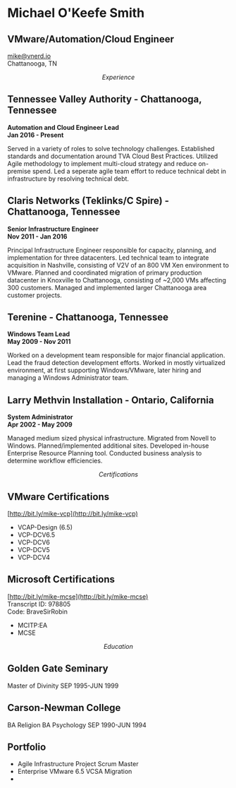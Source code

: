 # Michael O'Keefe Smith

## VMware/Automation/Cloud Engineer

[mike@vnerd.io](mailto:mike@vnerd.io)  
Chattanooga, TN

$$Experience$$

## Tennessee Valley Authority - Chattanooga, Tennessee

**Automation and Cloud Engineer Lead**  
**Jan 2016 - Present**

Served in a variety of roles to solve technology challenges. Established standards and documentation around TVA Cloud Best Practices. Utilized Agile methodology to implement multi-cloud strategy and reduce on-premise spend. Led a seperate agile team effort to reduce technical debt in infrastructure by resolving technical debt.

## Claris Networks (Teklinks/C Spire) - Chattanooga, Tennessee

**Senior Infrastructure Engineer**  
**Nov 2011 - Jan 2016**

Principal Infrastructure Engineer responsible for capacity, planning, and implementation for three datacenters. Led technical team to integrate acquisition in Nashville, consisting of V2V of an 800 VM Xen environment to VMware. Planned and coordinated migration of primary production datacenter in Knoxville to Chattanooga, consisting of ~2,000 VMs affecting 300 customers. Managed and implemented larger Chattanooga area customer projects. 

## Terenine - Chattanooga, Tennessee

**Windows Team Lead**  
**May 2009 - Nov 2011**

Worked on a development team responsible for major financial application. Lead the fraud detection development efforts. Worked in mostly virtualized environment, at first supporting Windows/VMware, later hiring and managing a Windows Administrator team.

## Larry Methvin Installation - Ontario, California

**System Administrator**  
**Apr 2002 - May 2009**

Managed medium sized physical infrastructure. Migrated from Novell to Windows. Planned/implemented additional sites. Developed in-house Enterprise Resource Planning tool. Conducted business analysis to determine workflow efficiencies.

$$Certifications$$

## VMware Certifications
[http://bit.ly/mike-vcp](http://bit.ly/mike-vcp)

- VCAP-Design (6.5)
- VCP-DCV6.5
- VCP-DCV6
- VCP-DCV5
- VCP-DCV4

## Microsoft Certifications
[http://bit.ly/mike-mcse](http://bit.ly/mike-mcse)<br />
Transcript ID: 978805<br />
Code: BraveSirRobin

- MCITP:EA
- MCSE

$$Education$$

## Golden Gate Seminary

Master of Divinity
SEP 1995-JUN 1999

## Carson-Newman College

BA Religion
BA Psychology
SEP 1990-JUN 1994

## Portfolio

- Agile Infrastructure Project Scrum Master
- Enterprise VMware 6.5 VCSA Migration
- 
